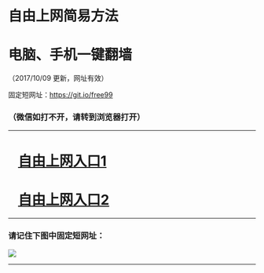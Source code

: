﻿# 自由上网简易方法

# 电脑、手机一键翻墙

（2017/10/09 更新，网址有效）

固定短网址：https://git.io/free99

### （微信如打不开，请转到浏览器打开）


***





# &nbsp;&nbsp; <a href="http://ft882919154.fwq-tz-1001.info/fwqtz01.html?t=100900118044 " target="_blank">自由上网入口1</a>
# &nbsp;&nbsp; <a href="http://ft127824830.fwq-tz-1002.info/fwqtz02.html?t=100900130993 " target="_blank">自由上网入口2</a>
***

### 请记住下图中固定短网址：

<img src="https://s3-us-west-2.amazonaws.com/fwq-1001/yjfq-20170905okok.png" /> 


***

